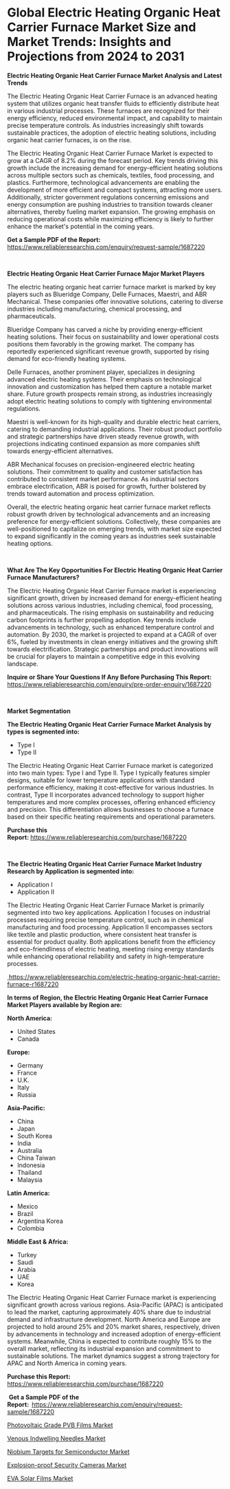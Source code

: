 <p><h1>Global Electric Heating Organic Heat Carrier Furnace Market Size and Market Trends: Insights and Projections from 2024 to 2031</h1></p><p><strong>Electric Heating Organic Heat Carrier Furnace Market Analysis and Latest Trends</strong></p>
<p><p>The Electric Heating Organic Heat Carrier Furnace is an advanced heating system that utilizes organic heat transfer fluids to efficiently distribute heat in various industrial processes. These furnaces are recognized for their energy efficiency, reduced environmental impact, and capability to maintain precise temperature controls. As industries increasingly shift towards sustainable practices, the adoption of electric heating solutions, including organic heat carrier furnaces, is on the rise.</p><p>The Electric Heating Organic Heat Carrier Furnace Market is expected to grow at a CAGR of 8.2% during the forecast period. Key trends driving this growth include the increasing demand for energy-efficient heating solutions across multiple sectors such as chemicals, textiles, food processing, and plastics. Furthermore, technological advancements are enabling the development of more efficient and compact systems, attracting more users. Additionally, stricter government regulations concerning emissions and energy consumption are pushing industries to transition towards cleaner alternatives, thereby fueling market expansion. The growing emphasis on reducing operational costs while maximizing efficiency is likely to further enhance the market's potential in the coming years.</p></p>
<p><strong>Get a Sample PDF of the Report:&nbsp;</strong> <a href="https://www.reliableresearchiq.com/enquiry/request-sample/1687220?utm_campaign=1521&utm_medium=2&utm_source=Github&utm_content=ia&utm_term=16102024&utm_id=electric-heating-organic-heat-carrier-furnace">https://www.reliableresearchiq.com/enquiry/request-sample/1687220</a></p>
<p>&nbsp;</p>
<p><strong>Electric Heating Organic Heat Carrier Furnace Major Market Players</strong></p>
<p><p>The electric heating organic heat carrier furnace market is marked by key players such as Blueridge Company, Delle Furnaces, Maestri, and ABR Mechanical. These companies offer innovative solutions, catering to diverse industries including manufacturing, chemical processing, and pharmaceuticals.</p><p>Blueridge Company has carved a niche by providing energy-efficient heating solutions. Their focus on sustainability and lower operational costs positions them favorably in the growing market. The company has reportedly experienced significant revenue growth, supported by rising demand for eco-friendly heating systems.</p><p>Delle Furnaces, another prominent player, specializes in designing advanced electric heating systems. Their emphasis on technological innovation and customization has helped them capture a notable market share. Future growth prospects remain strong, as industries increasingly adopt electric heating solutions to comply with tightening environmental regulations.</p><p>Maestri is well-known for its high-quality and durable electric heat carriers, catering to demanding industrial applications. Their robust product portfolio and strategic partnerships have driven steady revenue growth, with projections indicating continued expansion as more companies shift towards energy-efficient alternatives.</p><p>ABR Mechanical focuses on precision-engineered electric heating solutions. Their commitment to quality and customer satisfaction has contributed to consistent market performance. As industrial sectors embrace electrification, ABR is poised for growth, further bolstered by trends toward automation and process optimization.</p><p>Overall, the electric heating organic heat carrier furnace market reflects robust growth driven by technological advancements and an increasing preference for energy-efficient solutions. Collectively, these companies are well-positioned to capitalize on emerging trends, with market size expected to expand significantly in the coming years as industries seek sustainable heating options.</p></p>
<p>&nbsp;</p>
<p><strong>What Are The Key Opportunities For Electric Heating Organic Heat Carrier Furnace Manufacturers?</strong></p>
<p><p>The Electric Heating Organic Heat Carrier Furnace market is experiencing significant growth, driven by increased demand for energy-efficient heating solutions across various industries, including chemical, food processing, and pharmaceuticals. The rising emphasis on sustainability and reducing carbon footprints is further propelling adoption. Key trends include advancements in technology, such as enhanced temperature control and automation. By 2030, the market is projected to expand at a CAGR of over 6%, fueled by investments in clean energy initiatives and the growing shift towards electrification. Strategic partnerships and product innovations will be crucial for players to maintain a competitive edge in this evolving landscape.</p></p>
<p><strong>Inquire or Share Your Questions If Any Before Purchasing This Report:</strong> <a href="https://www.reliableresearchiq.com/enquiry/pre-order-enquiry/1687220?utm_campaign=1521&utm_medium=2&utm_source=Github&utm_content=ia&utm_term=16102024&utm_id=electric-heating-organic-heat-carrier-furnace">https://www.reliableresearchiq.com/enquiry/pre-order-enquiry/1687220</a></p>
<p>&nbsp;</p>
<p><strong>Market Segmentation</strong></p>
<p><strong>The Electric Heating Organic Heat Carrier Furnace Market Analysis by types is segmented into:</strong></p>
<p><ul><li>Type I</li><li>Type II</li></ul></p>
<p><p>The Electric Heating Organic Heat Carrier Furnace market is categorized into two main types: Type I and Type II. Type I typically features simpler designs, suitable for lower temperature applications with standard performance efficiency, making it cost-effective for various industries. In contrast, Type II incorporates advanced technology to support higher temperatures and more complex processes, offering enhanced efficiency and precision. This differentiation allows businesses to choose a furnace based on their specific heating requirements and operational parameters.</p></p>
<p><strong>Purchase this Report:&nbsp;</strong><a href="https://www.reliableresearchiq.com/purchase/1687220?utm_campaign=1521&utm_medium=2&utm_source=Github&utm_content=ia&utm_term=16102024&utm_id=electric-heating-organic-heat-carrier-furnace">https://www.reliableresearchiq.com/purchase/1687220</a></p>
<p>&nbsp;</p>
<p><strong>The Electric Heating Organic Heat Carrier Furnace Market Industry Research by Application is segmented into:</strong></p>
<p><ul><li>Application I</li><li>Application II</li></ul></p>
<p><p>The Electric Heating Organic Heat Carrier Furnace Market is primarily segmented into two key applications. Application I focuses on industrial processes requiring precise temperature control, such as in chemical manufacturing and food processing. Application II encompasses sectors like textile and plastic production, where consistent heat transfer is essential for product quality. Both applications benefit from the efficiency and eco-friendliness of electric heating, meeting rising energy standards while enhancing operational reliability and safety in high-temperature processes.</p></p>
<p><a href="https://www.reliableresearchiq.com/electric-heating-organic-heat-carrier-furnace-r1687220?utm_campaign=1521&utm_medium=2&utm_source=Github&utm_content=ia&utm_term=16102024&utm_id=electric-heating-organic-heat-carrier-furnace">&nbsp;https://www.reliableresearchiq.com/electric-heating-organic-heat-carrier-furnace-r1687220</a></p>
<p><strong>In terms of Region, the Electric Heating Organic Heat Carrier Furnace Market Players available by Region are:</strong></p>
<p>
    <p> <strong> North America: </strong>
        <ul>
            <li>United States</li>
            <li>Canada</li>
        </ul>
        </p> 
    <p> <strong> Europe: </strong>
        <ul>
            <li>Germany</li>
            <li>France</li>
            <li>U.K.</li>
            <li>Italy</li>
            <li>Russia</li>
        </ul>
        </p> 
    <p> <strong> Asia-Pacific: </strong>
        <ul>
            <li>China</li>
            <li>Japan</li>
            <li>South Korea</li>
            <li>India</li>
            <li>Australia</li>
            <li>China Taiwan</li>
            <li>Indonesia</li>
            <li>Thailand</li>
            <li>Malaysia</li>
        </ul>
        </p> 
    <p> <strong> Latin America: </strong>
        <ul>
            <li>Mexico</li>
            <li>Brazil</li>
            <li>Argentina Korea</li>
            <li>Colombia</li>
        </ul>
        </p> 
    <p> <strong> Middle East & Africa: </strong>
        <ul>
            <li>Turkey</li>
            <li>Saudi</li>
            <li>Arabia</li>
            <li>UAE</li>
            <li>Korea</li>
        </ul>
    </p>
    </p>
<p><p>The Electric Heating Organic Heat Carrier Furnace market is experiencing significant growth across various regions. Asia-Pacific (APAC) is anticipated to lead the market, capturing approximately 40% share due to industrial demand and infrastructure development. North America and Europe are projected to hold around 25% and 20% market shares, respectively, driven by advancements in technology and increased adoption of energy-efficient systems. Meanwhile, China is expected to contribute roughly 15% to the overall market, reflecting its industrial expansion and commitment to sustainable solutions. The market dynamics suggest a strong trajectory for APAC and North America in coming years.</p></p>
<p><strong>Purchase this Report: </strong><a href="https://www.reliableresearchiq.com/purchase/1687220?utm_campaign=1521&utm_medium=2&utm_source=Github&utm_content=ia&utm_term=16102024&utm_id=electric-heating-organic-heat-carrier-furnace">https://www.reliableresearchiq.com/purchase/1687220</a></p>
<p>&nbsp;<strong>Get a Sample PDF of the Report:&nbsp;&nbsp;</strong><a href="https://www.reliableresearchiq.com/enquiry/request-sample/1687220?utm_campaign=1521&utm_medium=2&utm_source=Github&utm_content=ia&utm_term=16102024&utm_id=electric-heating-organic-heat-carrier-furnace">https://www.reliableresearchiq.com/enquiry/request-sample/1687220</a></p>
<p><strong></strong></p>
<p><p><a href="https://www.linkedin.com/pulse/exploring-photovoltaic-grade-pvb-films-market-dynamics-revenue-tapxc?trk=public_post_embed_feed-article-content&utm_campaign=1521&utm_medium=2&utm_source=Github&utm_content=ia&utm_term=16102024&utm_id=electric-heating-organic-heat-carrier-furnace">Photovoltaic Grade PVB Films Market</a></p><p><a href="https://www.linkedin.com/pulse/global-venous-indwelling-needles-market-product-types-applications-xssye?utm_campaign=1521&utm_medium=2&utm_source=Github&utm_content=ia&utm_term=16102024&utm_id=electric-heating-organic-heat-carrier-furnace">Venous Indwelling Needles Market</a></p><p><a href="https://www.linkedin.com/pulse/niobium-targets-semiconductor-market-outlook-share-analysis--l7r6f?utm_campaign=1521&utm_medium=2&utm_source=Github&utm_content=ia&utm_term=16102024&utm_id=electric-heating-organic-heat-carrier-furnace">Niobium Targets for Semiconductor Market</a></p><p><a href="https://www.linkedin.com/pulse/explosion-proof-security-cameras-landscape-product-spectrum-zbade?utm_campaign=1521&utm_medium=2&utm_source=Github&utm_content=ia&utm_term=16102024&utm_id=electric-heating-organic-heat-carrier-furnace">Explosion-proof Security Cameras Market</a></p><p><a href="https://www.linkedin.com/pulse/eva-solar-films-market-forecasts-trends-impact-analysis-2024-p1gec?trk=public_post_embed_feed-article-content&utm_campaign=1521&utm_medium=2&utm_source=Github&utm_content=ia&utm_term=16102024&utm_id=electric-heating-organic-heat-carrier-furnace">EVA Solar Films Market</a></p></p>